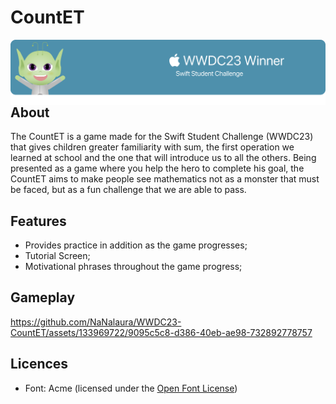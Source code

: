 # CountET

<p align="center">
   <img align="left" src="Resources/Banner 2.png" width=1246px>
</p>

## About

   The CountET is a game made for the Swift Student Challenge (WWDC23) that gives children greater familiarity with sum, the first operation we learned at school and the one that will introduce us to all the others. Being presented as a game where you help the hero to complete his goal, the CountET aims to make people see mathematics not as a monster that must be faced, but as a fun challenge that we are able to pass.
## Features

* Provides practice in addition as the game progresses;
* Tutorial Screen;
* Motivational phrases throughout the game progress;


## Gameplay

https://github.com/NaNalaura/WWDC23-CountET/assets/133969722/9095c5c8-d386-40eb-ae98-732892778757

## Licences
* Font: Acme (licensed under the [Open Font License](https://scripts.sil.org/cms/scripts/page.php?site_id=nrsi&id=OFL))
